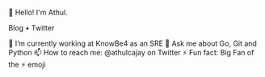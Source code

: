 👋 Hello! I'm Athul.

Blog • Twitter

🔭 I’m currently working at KnowBe4 as an SRE
💬 Ask me about Go, Git and Python
📫 How to reach me: @athulcajay on Twitter
⚡ Fun fact: Big Fan of the ⚡ emoji
